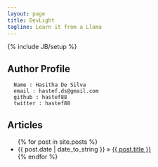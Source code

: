 ```yaml
---
layout: page
title: DevLight
tagline: Learn it from a Llama
---
```

{% include JB/setup %}

## Author Profile

      Name : Hasitha De Silva
      email : hastef.ds@gmail.com
      github : hastef88
      twitter : hastef88

    
## Articles

<ul class="posts">
  {% for post in site.posts %}
    <li><span>{{ post.date | date_to_string }}</span> &raquo; <a href="{{ BASE_PATH }}{{ post.url }}">{{ post.title }}</a></li>
  {% endfor %}
</ul>



